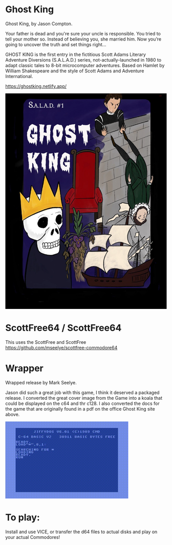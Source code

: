 # Ghost King
Ghost King, by Jason Compton.  

Your father is dead and you're sure your uncle is responsible. You tried to tell your mother so. Instead of believing you, she married him. Now you’re going to uncover the truth and set things right...  

GHOST KING is the first entry in the fictitious Scott Adams Literary Adventure Diversions (S.A.L.A.D.) series, not-actually-launched in 1980 to adapt classic tales to 8-bit microcomputer adventures. Based on Hamlet by William Shakespeare and the style of Scott Adams and Adventure International.  

https://ghostking.netlify.app/  

![Ghost King](/images/ghostking-cover.png)

# ScottFree64 / ScottFree64
This uses the ScottFree and ScottFree
https://github.com/mseelye/scottfree-commodore64

# Wrapper
Wrapped release by Mark Seelye.  

Jason did such a great job with this game, I think it deserved a packaged release.  I converted the great cover image from the Game into a koala that could be displayed on the c64 and thr c128. I also converted the docs for the game that are originally found in a pdf on the office Ghost King site above.   

![Ghost King](/images/ghostkingc64.gif)

# To play:  
Install and use VICE, or transfer the d64 files to actual disks and play on your actual Commodores!
